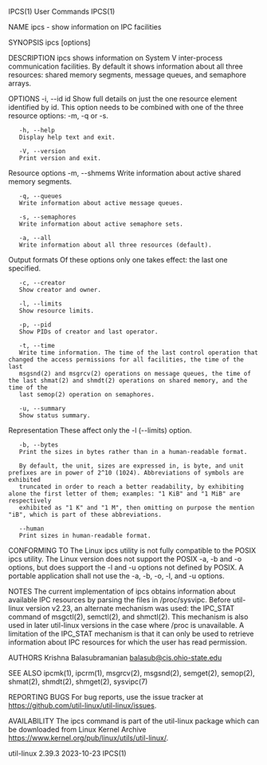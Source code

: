 IPCS(1)									 User Commands								       IPCS(1)

NAME
       ipcs - show information on IPC facilities

SYNOPSIS
       ipcs [options]

DESCRIPTION
       ipcs shows information on System V inter-process communication facilities. By default it shows information about all three resources: shared memory
       segments, message queues, and semaphore arrays.

OPTIONS
       -i, --id id
	   Show full details on just the one resource element identified by id. This option needs to be combined with one of the three resource options: -m,
	   -q or -s.

       -h, --help
	   Display help text and exit.

       -V, --version
	   Print version and exit.

   Resource options
       -m, --shmems
	   Write information about active shared memory segments.

       -q, --queues
	   Write information about active message queues.

       -s, --semaphores
	   Write information about active semaphore sets.

       -a, --all
	   Write information about all three resources (default).

   Output formats
       Of these options only one takes effect: the last one specified.

       -c, --creator
	   Show creator and owner.

       -l, --limits
	   Show resource limits.

       -p, --pid
	   Show PIDs of creator and last operator.

       -t, --time
	   Write time information. The time of the last control operation that changed the access permissions for all facilities, the time of the last
	   msgsnd(2) and msgrcv(2) operations on message queues, the time of the last shmat(2) and shmdt(2) operations on shared memory, and the time of the
	   last semop(2) operation on semaphores.

       -u, --summary
	   Show status summary.

   Representation
       These affect only the -l (--limits) option.

       -b, --bytes
	   Print the sizes in bytes rather than in a human-readable format.

	   By default, the unit, sizes are expressed in, is byte, and unit prefixes are in power of 2^10 (1024). Abbreviations of symbols are exhibited
	   truncated in order to reach a better readability, by exhibiting alone the first letter of them; examples: "1 KiB" and "1 MiB" are respectively
	   exhibited as "1 K" and "1 M", then omitting on purpose the mention "iB", which is part of these abbreviations.

       --human
	   Print sizes in human-readable format.

CONFORMING TO
       The Linux ipcs utility is not fully compatible to the POSIX ipcs utility. The Linux version does not support the POSIX -a, -b and -o options, but does
       support the -l and -u options not defined by POSIX. A portable application shall not use the -a, -b, -o, -l, and -u options.

NOTES
       The current implementation of ipcs obtains information about available IPC resources by parsing the files in /proc/sysvipc. Before util-linux version
       v2.23, an alternate mechanism was used: the IPC_STAT command of msgctl(2), semctl(2), and shmctl(2). This mechanism is also used in later util-linux
       versions in the case where /proc is unavailable. A limitation of the IPC_STAT mechanism is that it can only be used to retrieve information about IPC
       resources for which the user has read permission.

AUTHORS
       Krishna Balasubramanian <balasub@cis.ohio-state.edu>

SEE ALSO
       ipcmk(1), ipcrm(1), msgrcv(2), msgsnd(2), semget(2), semop(2), shmat(2), shmdt(2), shmget(2), sysvipc(7)

REPORTING BUGS
       For bug reports, use the issue tracker at https://github.com/util-linux/util-linux/issues.

AVAILABILITY
       The ipcs command is part of the util-linux package which can be downloaded from Linux Kernel Archive
       <https://www.kernel.org/pub/linux/utils/util-linux/>.

util-linux 2.39.3							  2023-10-23								       IPCS(1)
